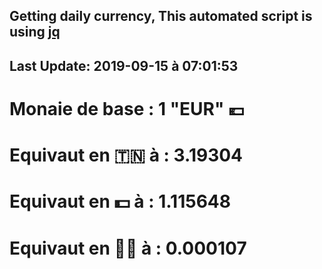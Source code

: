 ## Getting daily currency, This automated script is using [jq](https://stedolan.github.io/jq/)
## Last Update:  2019-09-15 à 07:01:53
 # Monaie de base : 1 "EUR" 💶 
 # Equivaut en 🇹🇳 à :  3.19304 
 # Equivaut en 💵 à : 1.115648
 # Equivaut en 🐱‍💻 à :  0.000107
